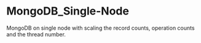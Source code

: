 # MongoDB_Single-Node
MongoDB on single node with scaling the record counts, operation counts and the thread number.

